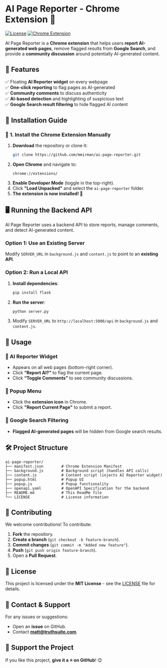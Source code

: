 # AI Page Reporter - Chrome Extension 🚀

[![License](https://img.shields.io/badge/license-MIT-blue.svg)](LICENSE)
[![Chrome Extension](https://img.shields.io/badge/Chrome-Extension-green.svg)](https://chrome.google.com/TBD/)  

AI Page Reporter is a **Chrome extension** that helps users **report AI-generated web pages**, remove flagged results from **Google Search**, and provide a **community discussion** around potentially AI-generated content.


## 📌 **Features**
✅ Floating **AI Reporter widget** on every webpage  
✅ **One-click reporting** to flag pages as AI-generated  
✅ **Community comments** to discuss authenticity  
✅ **AI-based detection** and highlighting of suspicious text  
✅ **Google Search result filtering** to hide flagged AI content  


## 📂 **Installation Guide**

### 🔹 **1. Install the Chrome Extension Manually**
1. **Download** the repository or clone it:
   ```sh
   git clone https://github.com/mmirman/ai-page-reporter.git
   ```
2. **Open Chrome** and navigate to:
   ```chrome
   chrome://extensions/
   ```
3. **Enable Developer Mode** (toggle in the top-right).
4. Click **"Load Unpacked"** and select the `ai-page-reporter` folder.
5. **The extension is now installed! 🎉**

## 🖥 **Running the Backend API**
AI Page Reporter uses a backend API to store reports, manage comments, and detect AI-generated content.

### **Option 1: Use an Existing Server**
Modify `SERVER_URL` in `background.js` and `content.js` to point to an **existing API**.

### **Option 2: Run a Local API**
1. **Install dependencies**:
   ```sh
   pip install flask
   ```
2. **Run the server**:
   ```sh
   python server.py
   ```
3. Modify `SERVER_URL` to `http://localhost:5000/api` in `background.js` and `content.js`.

## 🎯 **Usage**
### **🔹 AI Reporter Widget**
- Appears on all web pages (bottom-right corner).
- Click **“Report AI?”** to flag the current page.
- Click **“Toggle Comments”** to see community discussions.

### **🔹 Popup Menu**
- Click the **extension icon** in Chrome.
- Click **"Report Current Page"** to submit a report.

### **🔹 Google Search Filtering**
- **Flagged AI-generated pages** will be hidden from Google search results.


## 🛠 **Project Structure**
```
ai-page-reporter/
├── manifest.json        # Chrome Extension Manifest
├── background.js        # Background script (handles API calls)
├── content.js           # Content script (injects AI Reporter widget)
├── popup.html           # Popup UI
├── popup.js             # Popup functionality
├── openapi.yaml         # OpenAPI Specification for the backend
├── README.md            # This ReadMe file
└── LICENSE              # License information
```


## 👥 **Contributing**
We welcome contributions! To contribute:
1. **Fork** the repository.
2. **Create a branch** (`git checkout -b feature-branch`).
3. **Commit changes** (`git commit -m "Added new feature"`).
4. **Push** (`git push origin feature-branch`).
5. Open a **Pull Request**.

## 📝 **License**
This project is licensed under the **MIT License** - see the [LICENSE](LICENSE) file for details.

## 📧 **Contact & Support**
For any issues or suggestions:
- Open an **issue** on GitHub.
- Contact **matt@truthsuite.com**.

## 🌟 **Support the Project**
If you like this project, **give it a ⭐ on GitHub**! 😊
